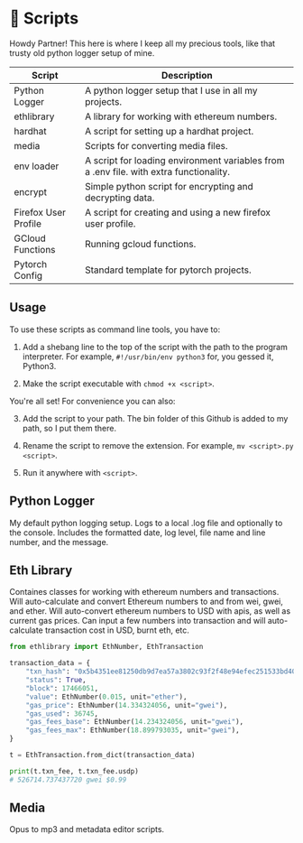 # 🥾 Scripts

Howdy Partner!
This here is where I keep all my precious tools, like that trusty old python logger setup of mine.

| **Script**           | **Description**                                                                        |
| -------------------- | -------------------------------------------------------------------------------------- |
| Python Logger        | A python logger setup that I use in all my projects.                                   |
| ethlibrary           | A library for working with ethereum numbers.                                           |
| hardhat              | A script for setting up a hardhat project.                                             |
| media                | Scripts for converting media files.                                                    |
| env loader           | A script for loading environment variables from a .env file. with extra functionality. |
| encrypt              | Simple python script for encrypting and decrypting data.                               |
| Firefox User Profile | A script for creating and using a new firefox user profile.                            |
| GCloud Functions     | Running gcloud functions.                                                              |
| Pytorch Config       | Standard template for pytorch projects.                                                |

## Usage

To use these scripts as command line tools, you have to:

1. Add a shebang line to the top of the script with the path to the program interpreter. For example, `#!/usr/bin/env python3` for, you gessed it, Python3.

2. Make the script executable with `chmod +x <script>`.

You're all set! For convenience you can also:

3. Add the script to your path. The bin folder of this Github is added to my path, so I put them there.

4. Rename the script to remove the extension. For example, `mv <script>.py <script>`.

5. Run it anywhere with `<script>`.

## Python Logger

My default python logging setup. Logs to a local .log file and optionally to the console. Includes the formatted date, log level, file name and line number, and the message.

## Eth Library

Containes classes for working with ethereum numbers and transactions. Will auto-calculate and convert Ethereum numbers to and from wei, gwei, and ether. Will auto-convert ethereum numbers to USD with apis, as well as current gas prices. Can input a few numbers into transaction and will auto-calculate transaction cost in USD, burnt eth, etc.

```python
from ethlibrary import EthNumber, EthTransaction

transaction_data = {
    "txn_hash": "0x5b4351ee81250db9d7ea57a3802c93f2f48e94efec251533bd4096029b38bd26",
    "status": True,
    "block": 17466051,
    "value": EthNumber(0.015, unit="ether"),
    "gas_price": EthNumber(14.334324056, unit="gwei"),
    "gas_used": 36745,
    "gas_fees_base": EthNumber(14.234324056, unit="gwei"),
    "gas_fees_max": EthNumber(18.899793035, unit="gwei"),
}

t = EthTransaction.from_dict(transaction_data)

print(t.txn_fee, t.txn_fee.usdp)
# 526714.737437720 gwei $0.99
```

## Media

Opus to mp3 and metadata editor scripts.
